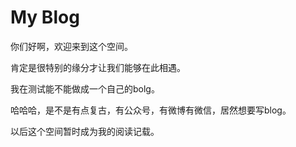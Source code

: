# My Blog
你们好啊，欢迎来到这个空间。

肯定是很特别的缘分才让我们能够在此相遇。

我在测试能不能做成一个自己的bolg。

哈哈哈，是不是有点复古，有公众号，有微博有微信，居然想要写blog。


以后这个空间暂时成为我的阅读记载。

